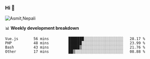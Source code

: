 ### Hi 👋

![Asmit,Nepali](https://media.giphy.com/media/L8K62iTDkzGX6/giphy.gif)
<!--
**asmit99nepali/asmit99nepali** is a ✨ _special_ ✨ repository because its `README.md` (this file) appears on your GitHub profile.

Here are some ideas to get you started:

- 🔭 I’m currently working on ...
- 🌱 I’m currently learning ...
- 👯 I’m looking to collaborate on ...
- 🤔 I’m looking for help with ...
- 💬 Ask me about ...
- 📫 How to reach me: ...
- 😄 Pronouns: ...
- ⚡ Fun fact: ...
-->


📊 **Weekly development breakdown**
<!--START_SECTION:waka-->

```text
Vue.js       56 mins         ███████░░░░░░░░░░░░░░░░░░   28.17 %
PHP          48 mins         ██████░░░░░░░░░░░░░░░░░░░   23.99 %
Bash         43 mins         █████▒░░░░░░░░░░░░░░░░░░░   21.76 %
Other        17 mins         ██▒░░░░░░░░░░░░░░░░░░░░░░   08.88 %
```

<!--END_SECTION:waka-->


